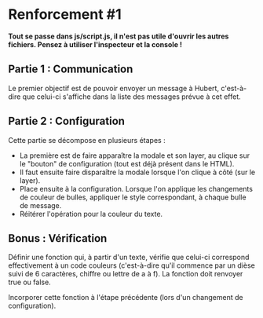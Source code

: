 # Renforcement #1

**Tout se passe dans js/script.js, il n'est pas utile d'ouvrir les autres fichiers.
Pensez à utiliser l'inspecteur et la console !**

## Partie 1 : Communication
Le premier objectif est de pouvoir envoyer un message à Hubert, c'est-à-dire que celui-ci s'affiche dans la liste des messages prévue à cet effet.

## Partie 2 : Configuration
Cette partie se décompose en plusieurs étapes : 
- La première est de faire apparaître la modale et son layer, au clique sur le "bouton" de configuration (tout est déjà présent dans le HTML).
- Il faut ensuite faire disparaître la modale lorsque l'on clique à côté (sur le layer).
- Place ensuite à la configuration. Lorsque l'on applique les changements de couleur de bulles, appliquer le style correspondant, à chaque bulle de message.
- Réitérer l'opération pour la couleur du texte.

## Bonus : Vérification
Définir une fonction qui, à partir d'un texte, vérifie que celui-ci correspond effectivement à un code couleurs (c'est-à-dire qu'il commence par un dièse suivi de 6 caractères, chiffre ou lettre de a à f). La fonction doit renvoyer true ou false.

Incorporer cette fonction à l'étape précédente (lors d'un changement de configuration).